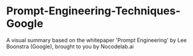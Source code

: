 # Prompt-Engineering-Techniques-Google
A visual summary based on the whitepaper 'Prompt Engineering' by Lee Boonstra (Google), brought to you by Nocodelab.ai
